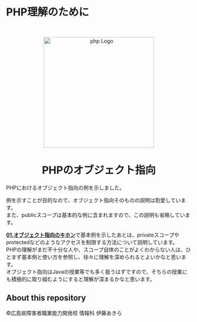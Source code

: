 # PHP理解のために
<br>

<p align="center"><a target="_blank"><img src="https://upload.wikimedia.org/wikipedia/commons/2/27/PHP-logo.svg" width="300" alt="php Logo"></a></p>


<h1 align="center">PHPのオブジェクト指向</h1>

PHPにおけるオブジェクト指向の例を示しました。<br>

例を示すことが目的なので、オブジェクト指向そのものの説明は割愛しています。<br>
また、publicスコープは基本的な例に含まれますので、この説明も省略しています。<br>

<a href="https://github.com/limonene213-aktk/php-objective-sample/tree/main/01.%E3%82%AA%E3%83%96%E3%82%B8%E3%82%A7%E3%82%AF%E3%83%88%E6%8C%87%E5%90%91%E3%81%AE%E3%82%AD%E3%83%9B%E3%83%B3">**01.オブジェクト指向のキホン**</a>で基本例を示したあとは、privateスコープやprotectedなどのようなアクセスを制限する方法について説明しています。<br>
PHPの理解がまだ不十分な人や、スコープ自体のことがよくわからない人は、ひとまず基本例と使い方を参照し、徐々に理解を深められるとよいかなと思います。<br>
オブジェクト指向はJavaの授業等でも多く扱うはずですので、そちらの授業にも積極的に取り組むようにすると理解が深まるかなと思います。

## About this repository
©広島県障害者職業能力開発校 情報科 伊藤あきら
